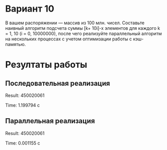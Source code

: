 # Вариант 10
В вашем распоряжении — массив из 100 млн. чисел. Составьте наивный алгоритм подсчета суммы [k+ 10i]-х элементов для каждого k = 1, 10 (i = 0, 10000000), после чего реализуйте параллельный алгоритм на нескольких процессах с учетом оптимизации работы с кэш-памятью.

# Резултаты работы
## Последовательная реализация
Result: 450020061

Time: 1.199794 с
## Параллельная реализация
Result: 450020061

Time: 0.001155 с
